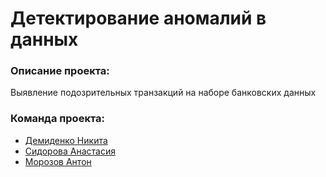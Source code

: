 # Детектирование аномалий в данных

### Описание проекта: 
Выявление подозрительных транзакций на наборе банковских данных 

### Команда проекта:
- [Демиденко Никита](https://github.com/kalxon)
- [Сидорова Анастасия](https://github.com/twilyfm)
- [Морозов Антон](https://github.com/MAV-r)
